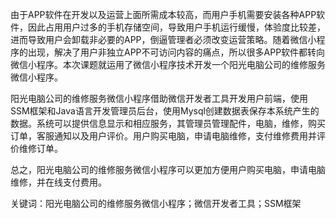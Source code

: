 由于APP软件在开发以及运营上面所需成本较高，而用户手机需要安装各种APP软件，因此占用用户过多的手机存储空间，导致用户手机运行缓慢，体验度比较差，进而导致用户会卸载非必要的APP，倒逼管理者必须改变运营策略。随着微信小程序的出现，解决了用户非独立APP不可访问内容的痛点，所以很多APP软件都转向微信小程序。本次课题就运用了微信小程序技术开发一个阳光电脑公司的维修服务微信小程序。

阳光电脑公司的维修服务微信小程序借助微信开发者工具开发用户前端，使用SSM框架和Java语言开发管理员后台，使用Mysql创建数据表保存本系统产生的数据。系统可以提供信息显示和相应服务，其管理员管理配件，电脑，维修，购买订单，客服通知以及用户评价。用户购买电脑，申请电脑维修，支付维修费用并评价维修订单。

总之，阳光电脑公司的维修服务微信小程序可以更加方便用户购买电脑，申请电脑维修，并在线支付费用。

关键词：阳光电脑公司的维修服务微信小程序；微信开发者工具；SSM框架
